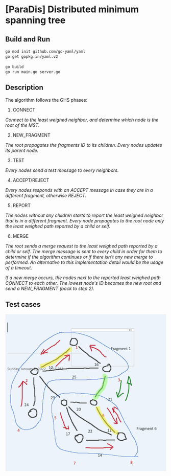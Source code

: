 # [ParaDis] Distributed minimum spanning tree

## Build and Run
```
go mod init github.com/go-yaml/yaml
go get gopkg.in/yaml.v2

go build
go run main.go server.go
```

## Description

The algorithm follows the GHS phases:

1. CONNECT

*Connect to the least weighed neighbor, and determine which node is the root of the MST.*

2. NEW_FRAGMENT

*The root propagates the fragments ID to its children. Every nodes updates its parent node.*

3. TEST

*Every nodes send a test message to every neighbors.*

4. ACCEPT/REJECT

*Every nodes responds with an ACCEPT message in case they are in a different fragment, otherwise REJECT.*

5. REPORT

*The nodes without any children starts to report the least weighed neighbor that is in a different fragment. Every node propagates to the root node only the least weighed path reported by a child or self.*

6. MERGE

*The root sends a merge request to the least weighed path reported by a child or self. The merge message is sent to every child in order for them to determine if the algorithm continues or if there isn't any new merge to performed. An alternative to this implementation detail would be the usage of a timeout.*

*If a new merge occurs, the nodes next to the reported least weighed path CONNECT to each other. The lowest node's ID becomes the new root and send a NEW_FRAGMENT (back to step 2).*

## Test cases

![Test case 1](./img/test_case.png)

